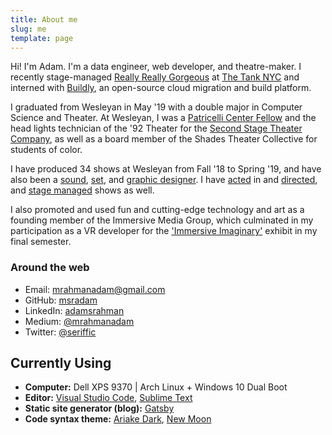 ```yaml
---
title: About me
slug: me
template: page
---
```


Hi! I'm Adam. I'm a data engineer, web developer, and theatre-maker. I recently stage-managed [Really Really Gorgeous](https://www.nytimes.com/2020/02/03/theater/really-really-gorgeous-review.html) at [The Tank NYC](https://https://thetanknyc.org/) and interned with [Buildly](https://buildly.io/), an open-source cloud migration and build platform.

I graduated from Wesleyan in May '19 with a double major in Computer Science and Theater. At Wesleyan, I was a [Patricelli Center Fellow](https://www.wesleyan.edu/patricelli/) and the head lights technician of the '92 Theater for the [Second Stage Theater Company](https://www.2ndstage.org), as well as a board member of the Shades Theater Collective for students of color.

I have produced 34 shows at Wesleyan from Fall '18 to Spring '19, and have also been a [sound](http://wesleyanargus.com/2018/11/12/edith-contrasts-childhood-innocence-and-angst-to-dramatic-effect/), [set](https://www.2ndstage.org/la-violecion-of-my-papiyon), and [graphic designer](https://www.facebook.com/rhinowes/). I have [acted](http://wesleyanargus.com/2018/05/07/life-is-a-dream-explores-freedom-fate-and-family/) in and [directed](https://www.2ndstage.org/disgraced), and [stage managed](https://www.wesleyan.edu/cfa/events/2019/03-2019/03062019-action.html) shows as well.

I also promoted and used fun and cutting-edge technology and art as a founding member of the Immersive Media Group, which culminated in my participation as a VR developer for the ['Immersive Imaginary'](http://wesleyanargus.com/2019/04/23/immersive-imaginary-exhibit-brings-augmented-reality-to-mac650/) exhibit in my final semester. 

### Around the web

- Email: [mrahmanadam@gmail.com](mailto:mrahmanadam[AT]gmail[DOT]com)
- GitHub: [msradam](https://github.com/msradam)
- LinkedIn: [adamsrahman](https://linkedin.com/in/adamsrahman)
- Medium: [@mrahmanadam](https://medium.com/@mrahmanadam)
- Twitter: [@seriffic](https://twitter.com/seriffic)

## Currently Using

- **Computer:** Dell XPS 9370 | Arch Linux + Windows 10 Dual Boot
- **Editor:** [Visual Studio Code](https://code.visualstudio.com/), [Sublime Text](https://sublimetext.com)
- **Static site generator (blog):** [Gatsby](https://gatsbyjs.org)
- **Code syntax theme:** [Ariake Dark](https://marketplace.visualstudio.com/items?itemName=wart.ariake-dark), [New Moon](https://taniarascia.github.io/new-moon)

